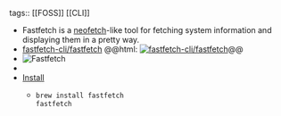 tags:: [[FOSS]] [[CLI]]

- Fastfetch is a [neofetch](https://github.com/dylanaraps/neofetch)-like tool for fetching system information and displaying them in a pretty way.
- [fastfetch-cli/fastfetch](https://github.com/fastfetch-cli/fastfetch)
  @@html: <a href="https://github.com/fastfetch-cli/fastfetch/"><img src="https://github-readme-stats-astronomer.vercel.app/api/pin/?username=fastfetch-cli&repo=fastfetch&theme=tokyonight" alt="fastfetch-cli/fastfetch"/></a>@@
- ![Fastfetch](https://github.com/fastfetch-cli/fastfetch/raw/dev/screenshots/example1.png)
-
- [Install](https://github.com/fastfetch-cli/fastfetch#installation)
	- ```bash
	  brew install fastfetch
	  fastfetch
	  ```